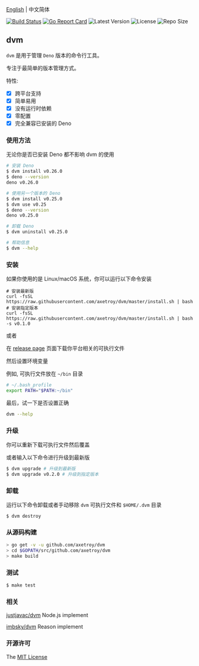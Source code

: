 [English](README.md) | 中文简体

[![Build Status](https://github.com/axetroy/dvm/workflows/test/badge.svg)](https://github.com/axetroy/dvm/actions)
[![Go Report Card](https://goreportcard.com/badge/github.com/axetroy/dvm)](https://goreportcard.com/report/github.com/axetroy/dvm)
![Latest Version](https://img.shields.io/github/v/release/axetroy/dvm.svg)
![License](https://img.shields.io/github/license/axetroy/dvm.svg)
![Repo Size](https://img.shields.io/github/repo-size/axetroy/dvm.svg)

## dvm

`dvm` 是用于管理 `Deno` 版本的命令行工具。

专注于最简单的版本管理方式。

特性:

- [x] 跨平台支持
- [x] 简单易用
- [x] 没有运行时依赖
- [x] 零配置
- [x] 完全兼容已安装的 Deno

### 使用方法

无论你是否已安装 Deno 都不影响 dvm 的使用

```bash
# 安装 Deno
$ dvm install v0.26.0
$ deno --version
deno v0.26.0

# 使用另一个版本的 Deno
$ dvm install v0.25.0
$ dvm use v0.25
$ deno --version
deno v0.25.0

# 卸载 Deno
$ dvm uninstall v0.25.0

# 帮助信息
$ dvm --help
```

### 安装

如果你使用的是 Linux/macOS 系统，你可以运行以下命令安装

```shell
# 安装最新版
curl -fsSL https://raw.githubusercontent.com/axetroy/dvm/master/install.sh | bash
# 安装指定版本
curl -fsSL https://raw.githubusercontent.com/axetroy/dvm/master/install.sh | bash -s v0.1.0
```

或者

在 [release page](https://github.com/axetroy/dvm/releases) 页面下载你平台相关的可执行文件

然后设置环境变量

例如, 可执行文件放在 `~/bin` 目录

```bash
# ~/.bash_profile
export PATH="$PATH:~/bin"
```

最后，试一下是否设置正确

```bash
dvm --help
```

### 升级

你可以重新下载可执行文件然后覆盖

或者输入以下命令进行升级到最新版

```bash
$ dvm upgrade # 升级到最新版
$ dvm upgrade v0.2.0 # 升级到指定版本
```

### 卸载

运行以下命令卸载或者手动移除 `dvm` 可执行文件和 `$HOME/.dvm` 目录

```shell
$ dvm destroy
```

### 从源码构建

```bash
> go get -v -u github.com/axetroy/dvm
> cd $GOPATH/src/github.com/axetroy/dvm
> make build
```

### 测试

```bash
$ make test
```

### 相关

[justjavac/dvm](https://github.com/justjavac/dvm) Node.js implement

[imbsky/dvm](https://github.com/imbsky/dvm) Reason implement

### 开源许可

The [MIT License](LICENSE)
